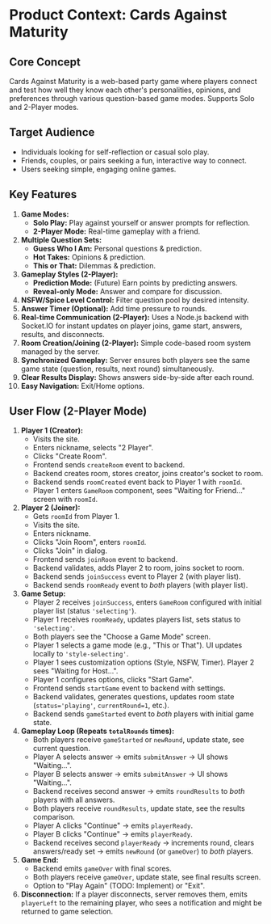 # Product Context: Cards Against Maturity

## Core Concept

Cards Against Maturity is a web-based party game where players connect and test how well they know each other's personalities, opinions, and preferences through various question-based game modes. Supports Solo and 2-Player modes.

## Target Audience

*   Individuals looking for self-reflection or casual solo play.
*   Friends, couples, or pairs seeking a fun, interactive way to connect.
*   Users seeking simple, engaging online games.

## Key Features

1.  **Game Modes:**
    *   **Solo Play:** Play against yourself or answer prompts for reflection.
    *   **2-Player Mode:** Real-time gameplay with a friend.
2.  **Multiple Question Sets:**
    *   **Guess Who I Am:** Personal questions & prediction.
    *   **Hot Takes:** Opinions & prediction.
    *   **This or That:** Dilemmas & prediction.
3.  **Gameplay Styles (2-Player):**
    *   **Prediction Mode:** (Future) Earn points by predicting answers.
    *   **Reveal-only Mode:** Answer and compare for discussion.
4.  **NSFW/Spice Level Control:** Filter question pool by desired intensity.
5.  **Answer Timer (Optional):** Add time pressure to rounds.
6.  **Real-time Communication (2-Player):** Uses a Node.js backend with Socket.IO for instant updates on player joins, game start, answers, results, and disconnects.
7.  **Room Creation/Joining (2-Player):** Simple code-based room system managed by the server.
8.  **Synchronized Gameplay:** Server ensures both players see the same game state (question, results, next round) simultaneously.
9.  **Clear Results Display:** Shows answers side-by-side after each round.
10. **Easy Navigation:** Exit/Home options.

## User Flow (2-Player Mode)

1.  **Player 1 (Creator):**
    *   Visits the site.
    *   Enters nickname, selects "2 Player".
    *   Clicks "Create Room".
    *   Frontend sends `createRoom` event to backend.
    *   Backend creates room, stores creator, joins creator's socket to room.
    *   Backend sends `roomCreated` event back to Player 1 with `roomId`.
    *   Player 1 enters `GameRoom` component, sees "Waiting for Friend..." screen with `roomId`.
2.  **Player 2 (Joiner):**
    *   Gets `roomId` from Player 1.
    *   Visits the site.
    *   Enters nickname.
    *   Clicks "Join Room", enters `roomId`.
    *   Clicks "Join" in dialog.
    *   Frontend sends `joinRoom` event to backend.
    *   Backend validates, adds Player 2 to room, joins socket to room.
    *   Backend sends `joinSuccess` event to Player 2 (with player list).
    *   Backend sends `roomReady` event to *both* players (with player list).
3.  **Game Setup:**
    *   Player 2 receives `joinSuccess`, enters `GameRoom` configured with initial player list (status `'selecting'`).
    *   Player 1 receives `roomReady`, updates players list, sets status to `'selecting'`. 
    *   Both players see the "Choose a Game Mode" screen.
    *   Player 1 selects a game mode (e.g., "This or That"). UI updates locally to `'style-selecting'`. 
    *   Player 1 sees customization options (Style, NSFW, Timer). Player 2 sees "Waiting for Host...".
    *   Player 1 configures options, clicks "Start Game".
    *   Frontend sends `startGame` event to backend with settings.
    *   Backend validates, generates questions, updates room state (`status='playing'`, `currentRound=1`, etc.).
    *   Backend sends `gameStarted` event to *both* players with initial game state.
4.  **Gameplay Loop (Repeats `totalRounds` times):**
    *   Both players receive `gameStarted` or `newRound`, update state, see current question.
    *   Player A selects answer -> emits `submitAnswer` -> UI shows "Waiting...".
    *   Player B selects answer -> emits `submitAnswer` -> UI shows "Waiting...".
    *   Backend receives second answer -> emits `roundResults` to *both* players with all answers.
    *   Both players receive `roundResults`, update state, see the results comparison.
    *   Player A clicks "Continue" -> emits `playerReady`.
    *   Player B clicks "Continue" -> emits `playerReady`.
    *   Backend receives second `playerReady` -> increments round, clears answers/ready set -> emits `newRound` (or `gameOver`) to *both* players.
5.  **Game End:**
    *   Backend emits `gameOver` with final scores.
    *   Both players receive `gameOver`, update state, see final results screen.
    *   Option to "Play Again" (TODO: Implement) or "Exit".
6.  **Disconnection:** If a player disconnects, server removes them, emits `playerLeft` to the remaining player, who sees a notification and might be returned to game selection.
